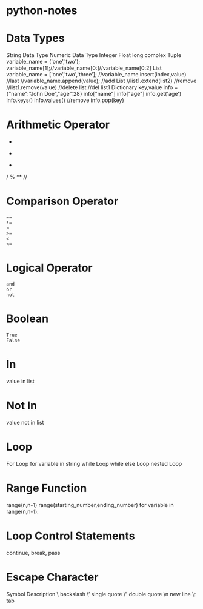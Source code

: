 # python-notes
# Data Types
  String Data Type
  Numeric Data Type
    Integer
    Float
    long
    complex
  Tuple variable_name = ('one','two');
        variable_name[1];//variable_name[0:]//variable_name[0:2]
  List  variable_name = ['one','two','three'];
        //variable_name.insert(index,value)
        //last
        //variable_name.append(value);
        //add List
        //list1.extend(list2)
        //remove
        //list1.remove(value)
        //delete list
        //del list1
  Dictionary  key,value
        info = {"name":"John Doe","age":28}
        info["name"]
        info["age"]
        info.get('age')
        info.keys()
        info.values()
        //remove
        info.pop(key)
# Arithmetic Operator
  +
  -
  *
  /
  %
  **
  //
  
# Comparison Operator
    ==
    !=
    >
    >=
    <
    <=
# Logical Operator
    and
    or
    not
# Boolean
    True
    False
# In
value in list
# Not In
value not in list
# Loop
  For Loop
  for variable in string
  while Loop
  while else Loop
  nested Loop
# Range Function
range(n,n-1)
range(starting_number,ending_number)
for variable in range(n,n-1):

# Loop Control Statements
  continue, break, pass
# Escape Character
Symbol Description
 \\ backslash
 \’ single quote
 \\” double quote
\n new line
\t tab

